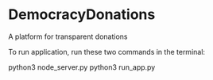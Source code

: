 # DemocracyDonations
A platform for transparent donations

To run application, run these two commands in the terminal:

python3 node_server.py
python3 run_app.py
